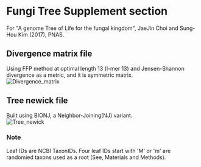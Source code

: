 # Fungi Tree Supplement section
For "A genome Tree of Life for the fungal kingdom", JaeJin Choi and Sung-Hou Kim (2017), PNAS.  

## Divergence matrix file  
Using FFP method at optimal length 13 (l-mer 13) and Jensen-Shannon divergence as a metric, and it is symmetric matrix.  
![Divergence_matrix](Fungi_319.mat.fp.13)  

## Tree newick file  
Built using BIONJ, a Neighbor-Joining(NJ) variant.  
![Tree_newick](Fungi_319.newick)  

### Note  
Leaf IDs are NCBI TaxonIDs. Four leaf IDs start with 'M' or 'm' are randomied taxons used as a root (See, Materials and Methods).  
